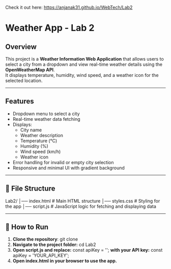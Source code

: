 Check it out here:  https://anjanak31.github.io/WebTech/Lab2

# Weather App - Lab 2

## Overview
This project is a **Weather Information Web Application** that allows users to select a city from a dropdown and view real-time weather details using the **OpenWeatherMap API**.  
It displays temperature, humidity, wind speed, and a weather icon for the selected location.

---

## Features
- Dropdown menu to select a city
- Real-time weather data fetching
- Displays:
  - City name
  - Weather description
  - Temperature (°C)
  - Humidity (%)
  - Wind speed (km/h)
  - Weather icon
- Error handling for invalid or empty city selection
- Responsive and minimal UI with gradient background

---

## 📂 File Structure
Lab2/
│── index.html # Main HTML structure
│── styles.css # Styling for the app
│── script.js # JavaScript logic for fetching and displaying data

---

## 🚀 How to Run
1. **Clone the repository**:
   git clone <repo-url>
2. **Navigate to the project folder:**
   cd Lab2
3. **Open script.js and replace:**
   const apiKey = '';
   **with your API key:**
   const apiKey = 'YOUR_API_KEY';
4. **Open index.html in your browser to use the app.**